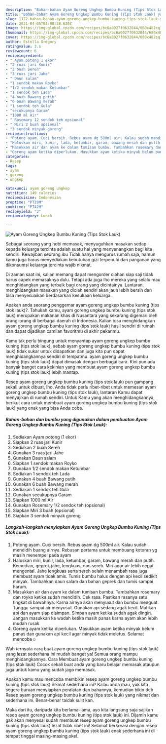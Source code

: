 ```yaml
---
description: "Bahan-bahan Ayam Goreng Ungkep Bumbu Kuning (Tips Stok Lauk) yang nikmat Untuk Jualan"
title: "Bahan-bahan Ayam Goreng Ungkep Bumbu Kuning (Tips Stok Lauk) yang nikmat Untuk Jualan"
slug: 1172-bahan-bahan-ayam-goreng-ungkep-bumbu-kuning-tips-stok-lauk-yang-nikmat-untuk-jualan
date: 2021-04-05T03:08:38.620Z
image: https://img-global.cpcdn.com/recipes/bc6a0027f0632844/680x482cq70/ayam-goreng-ungkep-bumbu-kuning-tips-stok-lauk-foto-resep-utama.jpg
thumbnail: https://img-global.cpcdn.com/recipes/bc6a0027f0632844/680x482cq70/ayam-goreng-ungkep-bumbu-kuning-tips-stok-lauk-foto-resep-utama.jpg
cover: https://img-global.cpcdn.com/recipes/bc6a0027f0632844/680x482cq70/ayam-goreng-ungkep-bumbu-kuning-tips-stok-lauk-foto-resep-utama.jpg
author: Estella Gregory
ratingvalue: 3.6
reviewcount: 6
recipeingredient:
- " Ayam potong 1 ekor"
- "2 ruas jari Kunir"
- "2 buah Sereh"
- "3 ruas jari Jahe"
- " Daun salam"
- "1 sendok makan Royko"
- "1/2 sendok makan Ketumbar"
- "1 sendok teh Lada"
- "4 buah Bawang putih"
- "6 buah Bawang merah"
- "1 sendok teh Gula"
- "secukupnya Garam"
- "1000 ml Air"
- " Rosemary 12 sendok teh opsional"
- " Miri 3 buah opsional"
- "3 sendok minyak goreng"
recipeinstructions:
- "Potong ayam. Cuci bersih. Rebus ayam dg 500ml air. Kalau sudah mendidih buang airnya. Rebusan pertama untuk membuang kotoran yg masih menempel pada ayam"
- "Haluskan miri, kunir, lada, ketumbar, garam, bawang merah dan putih. Kemudian, geprek jahe, lengkuas, dan sereh. Miri agar air lebih cepat mengental. Jahe lengkuas serta sereh selain menambah rasa juga membuat ayam tidak amis. Tumis bumbu halus dengan api kecil sedikit minyak. Tambahkan daun salam dan bahan geprek dan tumis sampai harum."
- "Masukkan air dan ayam ke dalam tumisan bumbu. Tambahkan rosemary dan royko ketika sudah mendidih. Cek rasa. Pastikan rasanya satu tingkat di bawahnya. Karna airnya akan menyusut dan bumbu menguat. Tunggu sampai air menyusut. Gunakan api sedang agak kecil. Matikan api dan ayam siap disimpan. Simpan ayam ketika sudah agak dingin. Jangan masukkan ke wadah ketika masih panas karna ayam akan lebih mudah rusak"
- "Goreng ayam ketika diperlukan. Masukkan ayam ketika minyak belum panas dan gunakan api kecil agar minyak tidak meletus. Selamat mencoba☺"
categories:
- Resep
tags:
- ayam
- goreng
- ungkep

katakunci: ayam goreng ungkep 
nutrition: 149 calories
recipecuisine: Indonesian
preptime: "PT29M"
cooktime: "PT42M"
recipeyield: "3"
recipecategory: Lunch

---
```



![Ayam Goreng Ungkep Bumbu Kuning (Tips Stok Lauk)](https://img-global.cpcdn.com/recipes/bc6a0027f0632844/680x482cq70/ayam-goreng-ungkep-bumbu-kuning-tips-stok-lauk-foto-resep-utama.jpg)

Sebagai seorang yang hobi memasak, menyuguhkan masakan sedap kepada keluarga tercinta adalah suatu hal yang menyenangkan bagi kita sendiri. Kewajiban seorang ibu Tidak hanya mengurus rumah saja, namun kamu juga harus menyediakan kebutuhan gizi terpenuhi dan panganan yang dikonsumsi keluarga tercinta wajib nikmat.

Di zaman  saat ini, kalian memang dapat mengorder olahan siap saji tidak harus capek memasaknya dulu. Tetapi ada juga lho mereka yang selalu mau menghidangkan yang terbaik bagi orang yang dicintainya. Lantaran, menghidangkan masakan yang diolah sendiri akan jauh lebih bersih dan bisa menyesuaikan berdasarkan kesukaan keluarga. 



Apakah anda seorang penggemar ayam goreng ungkep bumbu kuning (tips stok lauk)?. Tahukah kamu, ayam goreng ungkep bumbu kuning (tips stok lauk) merupakan makanan khas di Nusantara yang sekarang digemari oleh orang-orang di berbagai daerah di Indonesia. Kalian bisa menghidangkan ayam goreng ungkep bumbu kuning (tips stok lauk) hasil sendiri di rumah dan dapat dijadikan camilan favoritmu di akhir pekanmu.

Kamu tak perlu bingung untuk menyantap ayam goreng ungkep bumbu kuning (tips stok lauk), sebab ayam goreng ungkep bumbu kuning (tips stok lauk) tidak sukar untuk didapatkan dan juga kita pun dapat menghidangkannya sendiri di tempatmu. ayam goreng ungkep bumbu kuning (tips stok lauk) dapat dimasak dengan berbagai cara. Kini pun ada banyak banget cara kekinian yang membuat ayam goreng ungkep bumbu kuning (tips stok lauk) lebih mantap.

Resep ayam goreng ungkep bumbu kuning (tips stok lauk) pun gampang sekali untuk dibuat, lho. Anda tidak perlu ribet-ribet untuk memesan ayam goreng ungkep bumbu kuning (tips stok lauk), lantaran Kamu dapat menyajikan di rumah sendiri. Untuk Kamu yang akan menghidangkannya, berikut cara untuk membuat ayam goreng ungkep bumbu kuning (tips stok lauk) yang enak yang bisa Anda coba.

<!--inarticleads1-->

##### Bahan-bahan dan bumbu yang digunakan dalam pembuatan Ayam Goreng Ungkep Bumbu Kuning (Tips Stok Lauk):

1. Sediakan  Ayam potong (1 ekor)
1. Siapkan 2 ruas jari Kunir
1. Sediakan 2 buah Sereh
1. Gunakan 3 ruas jari Jahe
1. Gunakan  Daun salam
1. Siapkan 1 sendok makan Royko
1. Gunakan 1/2 sendok makan Ketumbar
1. Sediakan 1 sendok teh Lada
1. Gunakan 4 buah Bawang putih
1. Gunakan 6 buah Bawang merah
1. Sediakan 1 sendok teh Gula
1. Gunakan secukupnya Garam
1. Siapkan 1000 ml Air
1. Gunakan  Rosemary 1/2 sendok teh (opsional)
1. Siapkan  Miri 3 buah (opsional)
1. Siapkan 3 sendok minyak goreng




<!--inarticleads2-->

##### Langkah-langkah menyiapkan Ayam Goreng Ungkep Bumbu Kuning (Tips Stok Lauk):

1. Potong ayam. Cuci bersih. Rebus ayam dg 500ml air. Kalau sudah mendidih buang airnya. Rebusan pertama untuk membuang kotoran yg masih menempel pada ayam
1. Haluskan miri, kunir, lada, ketumbar, garam, bawang merah dan putih. Kemudian, geprek jahe, lengkuas, dan sereh. Miri agar air lebih cepat mengental. Jahe lengkuas serta sereh selain menambah rasa juga membuat ayam tidak amis. Tumis bumbu halus dengan api kecil sedikit minyak. Tambahkan daun salam dan bahan geprek dan tumis sampai harum.
1. Masukkan air dan ayam ke dalam tumisan bumbu. Tambahkan rosemary dan royko ketika sudah mendidih. Cek rasa. Pastikan rasanya satu tingkat di bawahnya. Karna airnya akan menyusut dan bumbu menguat. Tunggu sampai air menyusut. Gunakan api sedang agak kecil. Matikan api dan ayam siap disimpan. Simpan ayam ketika sudah agak dingin. Jangan masukkan ke wadah ketika masih panas karna ayam akan lebih mudah rusak
1. Goreng ayam ketika diperlukan. Masukkan ayam ketika minyak belum panas dan gunakan api kecil agar minyak tidak meletus. Selamat mencoba☺




Wah ternyata cara buat ayam goreng ungkep bumbu kuning (tips stok lauk) yang lezat sederhana ini mudah banget ya! Semua orang mampu menghidangkannya. Cara Membuat ayam goreng ungkep bumbu kuning (tips stok lauk) Cocok sekali buat anda yang baru belajar memasak ataupun juga untuk kamu yang sudah jago memasak.

Apakah kamu mau mencoba membikin resep ayam goreng ungkep bumbu kuning (tips stok lauk) nikmat sederhana ini? Kalau anda mau, yuk kita segera buruan menyiapkan peralatan dan bahannya, kemudian bikin deh Resep ayam goreng ungkep bumbu kuning (tips stok lauk) yang nikmat dan sederhana ini. Benar-benar taidak sulit kan. 

Maka dari itu, daripada kita berlama-lama, ayo kita langsung saja sajikan resep ayam goreng ungkep bumbu kuning (tips stok lauk) ini. Dijamin kamu gak akan menyesal sudah membuat resep ayam goreng ungkep bumbu kuning (tips stok lauk) lezat tidak ribet ini! Selamat berkreasi dengan resep ayam goreng ungkep bumbu kuning (tips stok lauk) enak sederhana ini di tempat tinggal masing-masing,oke!.

